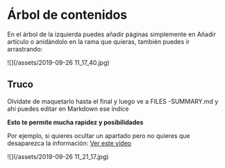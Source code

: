 # Árbol de contenidos

En el árbol de la izquierda puedes añadir páginas simplemente en Añadir artículo o anidándolo en la rama que quieras, también puedes ir arrastrando:

![](/assets/2019-09-26 11_17_40.jpg)

## Truco

Olvídate de maquetarlo hasta el final y luego ve a FILES -SUMMARY.md y ahí puedes editar en Markdown ese índice

**Esto te permite mucha rapidez y posibilidades**

Por ejemplo, si quieres ocultar un apartado pero no quieres que desaparezca la información: [Ver este vídeo](https://drive.google.com/file/d/1Ko4bE1-I9EXIJKeWW8nTX0RvBMab3t2K/view)

![](/assets/2019-09-26 11_21_17.jpg)

